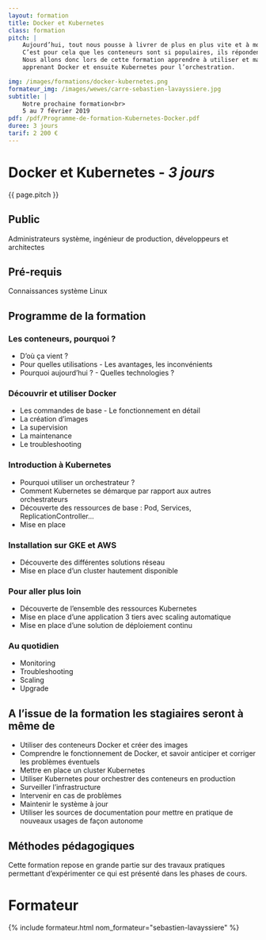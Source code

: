 ```yaml
---
layout: formation
title: Docker et Kubernetes
class: formation
pitch: |
    Aujourd’hui, tout nous pousse à livrer de plus en plus vite et à monter en charge le plus rapidement possible.
    C’est pour cela que les conteneurs sont si populaires, ils répondent bien à cette problématique.
    Nous allons donc lors de cette formation apprendre à utiliser et maintenir des conteneurs en production, d’abord en
    apprenant Docker et ensuite Kubernetes pour l’orchestration.

img: /images/formations/docker-kubernetes.png
formateur_img: /images/wewes/carre-sebastien-lavayssiere.jpg
subtitle: |
    Notre prochaine formation<br>
    5 au 7 février 2019
pdf: /pdf/Programme-de-formation-Kubernetes-Docker.pdf
duree: 3 jours
tarif: 2 200 €
---
```


# Docker et Kubernetes - *3 jours*


{{ page.pitch }}

## Public


Administrateurs système, ingénieur de production, développeurs et architectes

## Pré-requis


Connaissances système Linux


## Programme de la formation


### Les conteneurs, pourquoi ?

* D’où ça vient ?
* Pour quelles utilisations - Les avantages, les inconvénients
* Pourquoi aujourd’hui ? - Quelles technologies ?


### Découvrir et utiliser Docker

* Les commandes de base - Le fonctionnement en détail
* La création d’images
* La supervision
* La maintenance
* Le troubleshooting

### Introduction à Kubernetes

* Pourquoi utiliser un orchestrateur ?
* Comment Kubernetes se démarque par rapport aux autres orchestrateurs
* Découverte des ressources de base : Pod, Services, ReplicationController...
* Mise en place


### Installation sur GKE et AWS

* Découverte des différentes solutions réseau
* Mise en place d’un cluster hautement disponible

### Pour aller plus loin

* Découverte de l’ensemble des ressources Kubernetes
* Mise en place d’une application 3 tiers avec scaling automatique
* Mise en place d’une solution de déploiement continu

### Au quotidien

* Monitoring
* Troubleshooting
* Scaling
* Upgrade


## A l’issue de la formation les stagiaires seront à même de


* Utiliser des conteneurs Docker et créer des images
* Comprendre le fonctionnement de Docker, et savoir anticiper et corriger les problèmes éventuels
* Mettre en place un cluster Kubernetes
* Utiliser Kubernetes pour orchestrer des conteneurs en production
* Surveiller l’infrastructure
* Intervenir en cas de problèmes
* Maintenir le système à jour
* Utiliser les sources de documentation pour mettre en pratique de nouveaux usages de façon autonome


## Méthodes pédagogiques

Cette formation repose en grande partie sur des travaux pratiques permettant d’expérimenter ce qui est présenté dans
les phases de cours.

# Formateur

{% include formateur.html nom_formateur="sebastien-lavayssiere" %}
